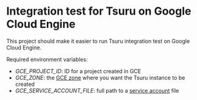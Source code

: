 # Integration test for Tsuru on Google Cloud Engine

This project should make it easier to run Tsuru integration test on Google Cloud Engine.

Required environment variables:

- *GCE_PROJECT_ID*: ID for a project created in GCE
- *GCE_ZONE*: the [GCE zone](https://cloud.google.com/compute/docs/regions-zones/regions-zones) where you want the Tsuru instance to be created
- *GCE_SERVICE_ACCOUNT_FILE*: full path to a [service account](https://cloud.google.com/compute/docs/access/service-accounts) file
